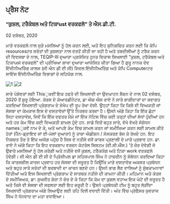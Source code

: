 ## ਪ੍ਰੈਸ ਨੋਟ

### “ਕੁਸ਼ਲ, ਟਰੈਕੇਬਲ ਅਤੇ ਟਿਕਾust ਵਰਕਫਲੋ” ਤੇ ਐਸ.ਡੀ.ਟੀ.

02 ਦਸੰਬਰ, 2020

ਮਾੜੇ ਵਰਕਫਲੋ ਨਾਲ ਜੁੜੇ ਮਸਲਿਆਂ ਨੂੰ ਹੱਲ ਕਰਨ ਲਈ, ਅਤੇ ਇਹ ਸੁਨਿਸ਼ਚਿਤ ਕਰਨ ਲਈ ਕਿ ਕੰਪਿ resourcesਟਰ 
ਸਰੋਤਾਂ ਦੀ ਕੁਸ਼ਲਤਾ ਨਾਲ ਵਰਤੋਂ ਕੀਤੀ ਜਾ ਰਹੀ ਹੈ ਅਤੇ ਤਬਦੀਲੀਆਂ ਨੂੰ ਟਰੈਕ ਕਰਨ ਦੀ ਵਿਵਸਥਾ ਦੇ ਨਾਲ, TEQIP-III 
ਦੁਆਰਾ ਪ੍ਰਯੋਜਿਤ ਹੁਨਰ ਵਿਕਾਸ ਸਿਖਲਾਈ "ਕੁਸ਼ਲ, ਟਰੈਕੇਬਲ ਅਤੇ ਟਿਕਾust ਵਰਕਫਲੋ" ਦੀ ਪ੍ਰੀਖਿਆ ਸ਼ਾਖਾ ਦੁਆਰਾ ਆਯੋਜਿਤ 
ਕੀਤਾ ਗਿਆ ਹੈ ਗੁਰੂ ਨਾਨਕ ਦੇਵ ਇੰਜੀਨੀਅਰਿੰਗ ਕਾਲਜ (ਜੀ ਐਨ ਡੀ ਈ ਸੀ) ਸਿਵਲ ਇੰਜੀਨੀਅਰਿੰਗ ਅਤੇ ਕੰਪਿ Computerਟਰ
ਸਾਇੰਸ ਇੰਜੀਨੀਅਰਿੰਗ ਵਿਭਾਗਾਂ ਦੇ ਸਹਿਯੋਗ ਨਾਲ.

![1](https://yuvrajsingh2304.github.io/dbq/PressNote/Picture/4.jpg)		![2](https://yuvrajsingh2304.github.io/dbq/PressNote/Picture/1.jpeg)

ਸਾਰੇ ਪੇਸ਼ੇਵਰਾਂ ਲਈ Thisੁਕਵੀਂ ਇਕ ਹਫਤੇ ਦੀ ਸਿਖਲਾਈ ਦਾ ਉਦਘਾਟਨ ਸੈਸ਼ਨ ਦੇ ਨਾਲ 02 ਦਸੰਬਰ, 2020 ਤੋਂ ਸ਼ੁਰੂ ਹੋਇਆ. 
ਕੋਰਸ ਦੇ ਕੋਆਰਡੀਨੇਟਰ, ਡਾ ਐਚ ਐਸ ਰਾਏ ਨੇ ਸਾਰੇ ਭਾਗੀਦਾਰਾਂ ਦਾ ਸਵਾਗਤ ਕਰਦਿਆਂ ਸਿਖਲਾਈ ਪ੍ਰੋਗਰਾਮ ਦੇ ਸੰਖੇਪ ਦੀ ਰੂਪ ਰੇਖਾ ਦੱਸੀ. 
ਉਨ੍ਹਾਂ ਕਿਹਾ ਕਿ ਕਿਸੇ ਵੀ ਵਿਅਕਤੀ ਜਾਂ ਸੰਸਥਾ ਦਾ ਕੰਮਕਾਜ ਇਸ ਦੇ ਦਸਤਾਵੇਜ਼ਾਂ ਉੱਤੇ ਨਿਰਭਰ ਕਰਦਾ ਹੈ। ਉਸਨੇ ਅੱਗੇ ਕਿਹਾ ਕਿ ਇੱਕ ਛੋਟਾ ਜਿਹਾ ਦਸਤਾਵੇਜ਼, 
ਜਿਵੇਂ ਕਿ ਇੱਕ ਦਫਤਰ ਮੈਮੋ ਜਾਂ ਇੱਕ ਨੋਟਿਸ ਵਿੱਚ ਕਈ ਤਰ੍ਹਾਂ ਦੀਆਂ ਸੋਧਾਂ ਹੁੰਦੀਆਂ ਹਨ ਅਤੇ ਹਰ ਕੰਮ ਵਿੱਚ ਕਈ ਵਿਅਕਤੀ ਸ਼ਾਮਲ ਹੁੰਦੇ ਹਨ.
ਸਾਡੇ ਵਿਚੋਂ ਬਹੁਤ ਸਾਰੇ, ਵੱਖੋ ਵੱਖਰੇ ਸੰਸ਼ੋਧਨ namesੁਕਵੇਂ ਨਾਮ ਦੇ ਕੇ, ਅਤੇ ਆਪਣੇ ਕੰਮ ਵਿਚ ਸ਼ਾਮਲ ਕਰਨ ਜਾਂ ਸਮੀਖਿਆ ਕਰਨ 
ਲਈ ਸ਼ਾਮਲ ਕੀਤੇ ਹੋਰਾਂ (ਪੈੱਨ-ਡ੍ਰਾਇਵ ਜਾਂ ਈ-ਮੇਲਾਂ ਦੁਆਰਾ) ਨੂੰ ਤਾਜ਼ਾ ਐਡੀਸ਼ਨ / ਸੰਸਕਰਣ ਭੇਜ ਕੇ ਰੱਖਦੇ ਹਨ. 
ਇਹ ਨਿਸ਼ਚਤ ਤੌਰ ਤੇ ਇੱਕ ਅਯੋਗ ਪਹੁੰਚ ਹੈ ਜਿਸ ਦੇ ਨਤੀਜੇ ਵਜੋਂ ਕਾਰਜ ਪ੍ਰਣਾਲੀ ਦੇ ਮਾੜੇ ਪ੍ਰਭਾਵ ਹਨ. 
ਡਾ. ਰਾਏ ਨੇ ਅੱਗੇ ਕਿਹਾ ਕਿ ਇਹ ਵਰਕਸ਼ਾਪ ਵਰਜ਼ਨ ਕੰਟਰੋਲ ਸਿਸਟਮ (ਵੀ.ਸੀ.ਐੱਸ.) 'ਤੇ ਜ਼ੋਰ ਦੇਵੇਗੀ 
ਜੋ ਉਭਾਰੇ ਮਸਲਿਆਂ ਨੂੰ ਹੱਲ ਕਰੇਗੀ ਅਤੇ ਨਤੀਜੇ ਵਜੋਂ ਕੁਸ਼ਲ, ਟਰੈਕਯੋਗ ਅਤੇ ਟਿਕਾ work ਵਰਕਫਲੋ ਹੋਵੇਗੀ।
ਜੀ ਐਨ ਡੀ ਈ ਸੀ ਦੇ ਪ੍ਰਿੰਸੀਪਲ ਡਾ ਸਹਿਜਪਾਲ ਸਿੰਘ ਨੇ ਹਾਜ਼ਰੀਨ ਨੂੰ ਸੰਬੋਧਨ ਕਰਦਿਆਂ ਕਿਹਾ ਕਿ ਕਾਰਜਸ਼ੀਲ ਕਾਰਜ ਪ੍ਰਵਾਹ ਹਰ
ਸੰਸਥਾ ਦੀ ਜਰੂਰਤ ਹੈ ਕਿਉਂਕਿ ਮਾੜੇ ਦਸਤਾਵੇਜ਼ ਅਕਸਰ ਪ੍ਰਬੰਧਨ ਅਤੇ ਬਹੁਤ ਸਾਰੇ ਸਰੋਤਾਂ ਦੀ ਬਰਬਾਦੀ ਦਾ ਕਾਰਨ ਬਣਦੇ ਹਨ। 
ਉਸਨੇ ਭਾਗ ਲੈਣ ਵਾਲਿਆਂ ਨੂੰ ਸ਼ੁੱਭਕਾਮਨਾਵਾਂ ਦਿੱਤੀਆਂ ਅਤੇ ਇਸ ਸਿਖਲਾਈ ਪ੍ਰੋਗਰਾਮ ਦੇ ਸਾਰਥਕ ਨਤੀਜੇ ਦੀ ਕਾਮਨਾ ਕੀਤੀ।
ਮਹਿਮਾਨ ਅਤੇ ਕੋਰਸ ਦੇ ਸਮੀਖਿਅਕ, ਡਾ: ਸੁਖਜੀਤ ਸ਼ੇਰਾ ਨੇ ਜ਼ੋਰ ਦੇ ਕੇ ਕਿਹਾ ਕਿ ਕੰਮ ਦਾ ਕੁਸ਼ਲ ਵਹਾਅ ਇਕ ਘੰਟੇ ਦੀ ਜਰੂਰਤ
ਹੈ ਅਤੇ ਕਿਸੇ ਵੀ ਸੰਸਥਾ ਦੀ ਸਫਲਤਾ ਲਈ ਇਹ ਜ਼ਰੂਰੀ ਹੈ। ਉਸਨੇ ਪ੍ਰਬੰਧਕੀ ਟੀਮ ਨੂੰ ਬਹੁਤ ਲੋੜੀਂਦਾ ਸਿਖਲਾਈ ਪ੍ਰੋਗਰਾਮ ਅੱਗੇ ਲਿਆਉਣ
ਲਈ ਤਹਿ ਦਿਲੋਂ ਵਧਾਈ ਦਿੱਤੀ। ਅੰਤ ਵਿੱਚ ਪ੍ਰੋਫੈਸਰ ਯੁਵਰਾਜ ਸਿੰਘ ਨੇ ਧੰਨਵਾਦ ਦਾ ਮਤਾ ਵਧਾਇਆ।
